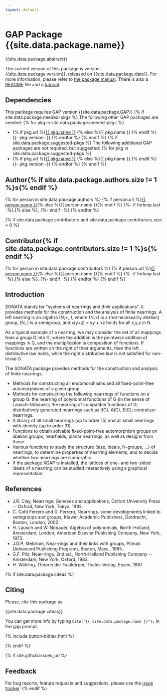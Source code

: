 ```yaml
---
layout: default
---
```


# GAP Package {{site.data.package.name}}

{{site.data.package.abstract}}

The current version of this package is version {{site.data.package.version}}, released on {{site.data.package.date}}.
For more information, please refer to [the package manual]({{site.data.package.doc-html}}).
There is also a [README](README.html) file and a [tutorial](htm/tut/chapters.htm).

## Dependencies

This package requires GAP version {{site.data.package.GAP}}
{% if site.data.package.needed-pkgs %}
The following other GAP packages are needed:
{% for pkg in site.data.package.needed-pkgs %}
- {% if pkg.url %}<a href="{{ pkg.url }}">{{ pkg.name }}</a> {% else %}{{ pkg.name }} {% endif %}
  {{- pkg.version -}}
{% endfor %}
{% endif %}
{% if site.data.package.suggested-pkgs %}
The following additional GAP packages are not required, but suggested:
{% for pkg in site.data.package.suggested-pkgs %}
- {% if pkg.url %}<a href="{{ pkg.url }}">{{ pkg.name }}</a> {% else %}{{ pkg.name }} {% endif %}
  {{- pkg.version -}}
{% endfor %}
{% endif %}


## Author{% if site.data.package.authors.size != 1 %}s{% endif %}
{% for person in site.data.package.authors %}
 {% if person.url %}<a href="{{ person.url }}">{{ person.name }}</a>{% else %}{{ person.name }}{% endif %}
 {%- if forloop.last -%}.{% else %}, {%- endif -%}
{% endfor %}

{% if site.data.package.contributors and site.data.package.contributors.size > 0 %}
## Contributor{% if site.data.package.contributors.size != 1 %}s{% endif %}
 {% for person in site.data.package.contributors %}
  {% if person.url %}<a href="{{ person.url }}">{{ person.name }}</a>{% else %}{{ person.name }}{% endif %}
  {%- if forloop.last -%}.{% else %}, {%- endif -%}
 {% endfor %}
{% endif %}

Introduction
------------

 SONATA stands for "systems of nearrings and their applications". It provides methods for the construction and the analysis of finite nearrings. A left nearring is an algebra (N;+,.), where (N,+) is a (not necessarily abelian) group, (N,.) is a semigroup, and x(y+z) = xy + xz holds for all x,y,z in N.

 As a typical example of a nearring, we may consider the set of all mappings from a group G into G, where the addition is the pointwise addition of mappings in G, and the multiplication is composition of functions. If functions are written on the right of their arguments, then the left distributive law holds, while the right distributive law is not satisfied for non-trivial G.

The SONATA package provides methods for the construction and analysis of finite nearrings.

- Methods for constructing all endomorphisms and all fixed-point-free automorphisms of a given group.
- Methods for constructing the following nearrings of functions on a group G:
        the nearring of polynomial functions of G (in the sense of Lausch-Nöbauer);
        the nearring of compatible functions of G;
        distributively generated nearrings such as I(G), A(G), E(G);
        centralizer nearrings. 
- A library of all small nearrings (up to order 15) and all small nearrings with identity (up to order 31).
- Functions to obtain solvable fixed-point-free automorphism groups on abelian groups, nearfields, planar nearrings, as well as designs from those.
- Various functions to study the structure (size, ideals, N-groups, ...) of nearrings, to determine properties of nearring elements, and to decide whether two nearrings are isomorphic.
- If the package XGAP is installed, the lattices of one- and two-sided ideals of a nearring can be studied interactively using a graphical representation. 


References
----------

- J.R. Clay, Nearrings: Geneses and applications, Oxford University Press -- Oxford, New York, Tokyo, 1992.
- C. Cotti Ferrero and G. Ferrero, Nearrings. some developments linked to semigroups and groups, Kluwer Academic Publishers, Dordrecht, Boston, London, 2002.
- H. Lausch and W. Nöbauer, Algebra of polynomials, North-Holland, Amsterdam, London; American Elsevier Publishing Company, New York, 1973.
- J.D.P. Meldrum, Near-rings and their links with groups, Pitman (Advanced Publishing Program), Boston, Mass., 1985.
- G.F. Pilz, Near-rings, 2nd ed., North-Holland Publishing Company -- Amsterdam, New York, Oxford, 1983.
- H. Wähling, Theorie der Fastkörper, Thales-Verlag, Essen, 1987. 



{% if site.data.package.citeas %}
## Citing

Please, cite this package as

{{site.data.package.citeas}}

You can get more info by typing `Cite("{{ site.data.package.name }}");` in the gap prompt.

{% include button-bibtex.html %}

{% endif %}


{% if site.github.issues_url %}
## Feedback

For bug reports, feature requests and suggestions, please use the
[issue tracker]({{site.github.issues_url}}).
{% endif %}
